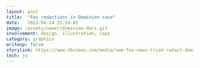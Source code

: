 ```yaml
---
layout: post
title:  "Fox redactions in Dominion case"
date:   2023-04-14 15:54:02
image: /assets/newer/dominion-docs.gif
involvement: design, illustration, copy
category: graphics
writeup: false
storylink: https://www.nbcnews.com/media/see-fox-news-tried-redact-dominion-defamation-case-rcna77481
tech: js
---
```




